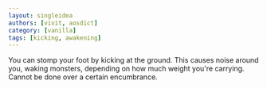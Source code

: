 ```yaml
---
layout: singleidea
authors: [vivit, aosdict]
category: [vanilla]
tags: [kicking, awakening]
---
```

You can stomp your foot by kicking at the ground. This causes noise around you, waking monsters, depending on how much weight you're carrying. Cannot be done over a certain encumbrance.
